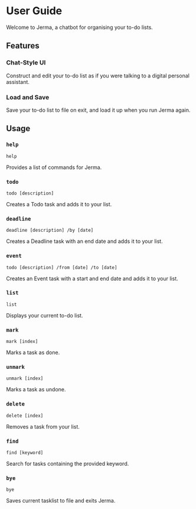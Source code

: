# User Guide

Welcome to Jerma, a chatbot for organising your to-do lists.

## Features

### Chat-Style UI

Construct and edit your to-do list as if you were talking to a digital personal assistant.

### Load and Save

Save your to-do list to file on exit, and load it up when you run Jerma again.

## Usage

### `help`

`help`

Provides a list of commands for Jerma.

### `todo`

`todo [description]`

Creates a Todo task and adds it to your list.

### `deadline`

`deadline [description] /by [date]`

Creates a Deadline task with an end date and adds it to your list.

### `event`

`todo [description] /from [date] /to [date]`

Creates an Event task with a start and end date and adds it to your list.

### `list`

`list`

Displays your current to-do list.

### `mark`

`mark [index]`

Marks a task as done.

### `unmark`

`unmark [index]`

Marks a task as undone.

### `delete`

`delete [index]`

Removes a task from your list.

### `find`

`find [keyword]`

Search for tasks containing the provided keyword.

### `bye`

`bye`

Saves current tasklist to file and exits Jerma.
